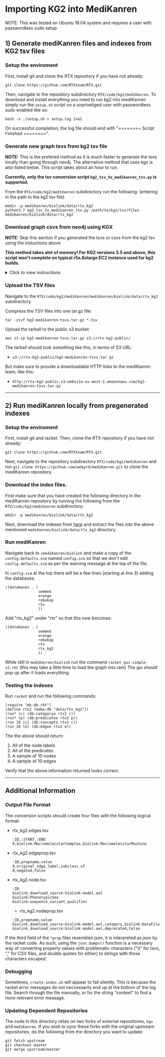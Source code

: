 # Importing KG2 into MediKanren

NOTE: This was tested on Ubuntu 18.04 system and requires a user with passwordless sudo setup

## 1) Generate mediKanren files and indexes from KG2 tsv files

### Setup the enviroment

First, install git and clone the RTX repository if you have not already:
```
git clone https://github.com/RTXteam/RTX.git
```

Then, navigate to the repository subdirectory `RTX/code/kg2/mediKanren`. To download and install everything you need to run kg2 into mediKanren simply run the `setup.sh` script on a unpriveliged user with passwordless sudo enabled like so:
```
bash -x ./setup.sh > setup.log 2>&1
```
On successful completion, the log file should end with "======== Script Finished ========".
 
### Generate new graph tsvs from kg2 tsv file

**NOTE:** This is the prefered method as it is much faster to generate the tsvs locally than going through neo4j. The alternative method that uses kgx is also listed below. This script takes about an hour to run.


**Currently, only the tsv conversion script `kg2_tsv_to_medikanren_tsv.py` is supported.**

From the `RTX/code/kg2/mediKanren` subdirectory run the following: (entering in the path to the kg2 tsv file)
```
mkdir -p mediKanren/biolink/data/rtx_kg2
python3.7 kg2_tsv_to_medikanren_tsv.py /path/to/kg2/tsv/files mediKanren/biolink/data/rtx_kg2
```

### Download graph csvs from neo4j using KGX

**NOTE:** Skip this section if you generated the tsvs or csvs from the kg2 tsv using the instuctions above

 **This method takes alot of memory! For KG2 versions 3.5 and above, this script won't complete on typical r5a.8xlarge EC2 instance used for kg2 builds.** 

<details>
 <summary> Click to view instructions </summary>

1) Edit `config.yml` so that it has the correct url, username, and password for the kg2 instance you want to download.
  e.g.

  ```
    neo4j:
      outputname: rtx_kg2
      username: neo4j
      password: your_pass
      host: http://your.url.here:7474
  ```

2) run `bash -x ./download-graph.sh > download-graph.log 2>&1`

</details>


### Upload the TSV files

Navigate to the `RTX/code/kg2/mediKanren/mediKanren/biolink/data/rtx_kg2` subdirectory.

Compress the TSV files into one tar.gz file:
```
tar -zcvf kg2-medikanren-tsvs.tar.gz *.tsv
```

Upload the tarball to the public s3 bucket
```
aws s3 cp kg2-medikanren-tsvs.tar.gz s3://rtx-kg2-public/
```

The tarball should look something like this, in terms of S3 URL:

- `s3://rtx-kg2-public/kg2-medikanren-tsvs.tar.gz`

But make sure to provide a downloadable HTTP links to the mediKanren team, like this:

- `http://rtx-kg2-public.s3-website-us-west-2.amazonaws.com/kg2-medikanren-tsvs.tar.gz`

---

## 2) Run mediKanren locally from pregenerated indexes

### Setup the enviroment

First, install git and racket. Then, clone the RTX repository if you have not already:
```
git clone https://github.com/RTXteam/RTX.git
```

Next, navigate to the repository subdirectory `RTX/code/kg2/mediKanren` and run `git clone https://github.com/webyrd/mediKanren.git` to clone the mediKanren repository.

### Download the index files.

First make sure that you have created the following directory in the mediKanren repository by running the following from the `RTX/code/kg2/mediKanren` subdirectory:
```
mkdir -p mediKanren/biolink/data/rtx_kg2
```

Next, download the indexes from [here](https://s3-us-west-2.amazonaws.com/rtx-kg2-public/kg2_indexes.tar.gz) and extract the files into the above mentioned `mediKanren/biolink/data/rtx_kg2` directory.

### Run mediKanren

Navigate back to `/mediKanren/biolink` and make a copy of the `config.defaults.scm` named `config.scm` so that we don't edit `config.defaults.scm` as per the warning message at the top of the file.

In `config.scm` at the top there will be a few lines (starting at line 3) adding the databases:
```
((databases . (
               semmed
               orange
               robokop
               rtx
               ))
```
Add "rtx_kg2" under "rtx" so that this now becomes:
```
((databases . (
               semmed
               orange
               robokop
               rtx
               rtx_kg2
               ))
```

While still in `mediKanren/biolink` run the command `racket gui-simple-v2.rkt` (this may take a little time to load the graph into ram)
The gui should pop up after it loads everything.


### Testing the Indexes

Run `racket` and run the following commands:
```
(require "mk-db.rkt")
(define rtx2 (make-db "data/rtx_kg2"))
(run* (c) (db:categoryo rtx2 c))
(run* (p) (db:predicateo rtx2 p))
(run 10 (c) (db:concepto rtx2 c))
(run 10 (e) (db:edgeo rtx2 e))
```

The the above should return:
1) All of the node labels
2) All of the predicates
3) A sample of 10 nodes
4) A sample of 10 edges

Verify that the above information returned looks correct.

---

## Additional Information 

### Output File Format

The conversion scripts should create four files with the following logical format:
  * rtx_kg2.edges.tsv
    ```
    :ID,:START,:END
    0,biolink:MacromolecularComplex,biolink:MacromolecularMachine
    ```
  * rtx_kg2.edgeprop.tsv
    ```
    :ID,propname,value
    0,original_edge_label,subclass_of
    0,negated,False
    ```
  * rtx_kg2.node.tsv
    ```
    :ID
    biolink_download_source:biolink-model.owl
    biolink:PhenotypicSex
    biolink:sequence_variant_qualifier
    ```
    * rtx_kg2.nodeprop.tsv
    ```
    :ID,propname,value
    biolink_download_source:biolink-model.owl,category,biolink:DataFile
    biolink_download_source:biolink-model.owl,deprecated,False
    ```
 If the third field of the `*prop` files resembles json, it is interpreted as json by the racket code.
 As such, using the `json.dumps()` function is a necessary way of converting property values with problematic characters ("\t" for tsvs, "," for CSV files, and double quotes for either) to strings with those characters escaped.

### Debugging
Sometimes, `create-index.sh` will appear to fail silently. This is because the racket error messages do not neccessarily end up at the bottom of the log file. Search through the file manually, or for the string "context" to find a more relevant error message.

### Updating Dependent Repositories
The code in this directory relies on two forks of external repositories, `kgx` and `mediKanren`. If you wish to sync these forks with the original upstream repositories, do the following from the directory you want to update:

```
git fetch upstream
git checkout master
git merge upstream/master
```
